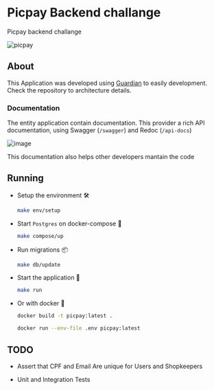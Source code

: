 # Picpay Backend challange

Picpay backend challange

![picpay](https://github.com/lu-css/Picpay-Backend-Challange/assets/97306254/52152802-0d3d-48da-82f7-539b4422e422)

## About

This Application was developed using [Guardian](https://github.com/lu-css/guardian-cli) to easily development. Check the repository to architecture details.

### Documentation

The entity application contain documentation. This provider a rich API documentation, using Swagger (`/swagger`) and Redoc (`/api-docs`)

![image](https://github.com/lu-css/Picpay-Backend-Challange/assets/97306254/39646b60-dcf6-41c0-8304-a32a84d0846d)

This documentation also helps other developers mantain the code

## Running

- Setup the environment 🛠️

    ```sh
    make env/setup
    ```

- Start `Postgres` on docker-compose 🐘

    ```sh
    make compose/up
    ```

- Run migrations 📦

    ```sh
    make db/update
    ```

- Start the application 🚀

    ```sh
    make run
    ```

- Or with docker 🐳

    ```sh
    docker build -t picpay:latest .
    ```

    ```sh
    docker run --env-file .env picpay:latest
    ```

## TODO

- Assert that CPF and Email Are unique for Users and Shopkeepers

- Unit and Integration Tests 
